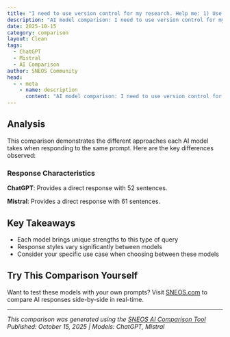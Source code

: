 ```yaml
---
title: "I need to use version control for my research. Help me: 1) Use Git for tracking changes in code and writing"
description: "AI model comparison: I need to use version control for my research. Help me: 1) Use Git for tracking changes in code and ..."
date: 2025-10-15
category: comparison
layout: Clean
tags:
  - ChatGPT
  - Mistral
  - AI Comparison
author: SNEOS Community
head:
  - - meta
    - name: description
      content: "AI model comparison: I need to use version control for my research. Help me: 1) Use Git for tracking changes in code and writing..."
---
```


<ChatComparison
  title="I need to use version control for my research. Help me: 1) Use Git for tracking changes in code and writing"
  prompt="I need to use version control for my research. Help me: 1) Use Git for tracking changes in code and writing"
  :responses='{"ChatGPT": "Using Git for version control in your research is a great way to track changes in both code and documents, collaborate with others, and maintain a history of your work. Here\u2019s a step-by-step guide to get you started:\n\n### 1. Setting Up Git\n\n#### Install Git\n- **Windows**: Download from [git-scm.com](https://git-scm.com/download/win) and follow the installer instructions.\n- **macOS**: Install via [Homebrew](https://brew.sh/) by running \u0060brew install git\u0060, or download from [git-scm.com](https://git-scm.com/download/mac).\n- **Linux**: Install using your package manager, e.g., for Ubuntu, run \u0060sudo apt-get install git\u0060.\n\n#### Configure Git\nAfter installing, open your terminal and set up your user details (replace \u0060Your Name\u0060 and \u0060youremail@example.com\u0060 with your actual information):\n\u0060\u0060\u0060bash\ngit config --global user.name \u0022Your Name\u0022\ngit config --global user.email \u0022youremail@example.com\u0022\n\u0060\u0060\u0060\nYou can check your configuration by running:\n\u0060\u0060\u0060bash\ngit config --list\n\u0060\u0060\u0060\n\n### 2. Creating a New Repository\n\n1. **Navigate to your project folder** (or create one):\n   \u0060\u0060\u0060bash\n   mkdir my_research\n   cd my_research\n   \u0060\u0060\u0060\n\n2. **Initialize a new Git repository**:\n   \u0060\u0060\u0060bash\n   git init\n   \u0060\u0060\u0060\n\n3. **Add files to your repository**:\n   Copy your code files, documents, or any other relevant files into the \u0060my_research\u0060 folder.\n\n4. **Stage the files** for commit:\n   \u0060\u0060\u0060bash\n   git add .\n   \u0060\u0060\u0060\n   This stages all files for the next commit.\n\n5. **Commit the files**:\n   \u0060\u0060\u0060bash\n   git commit -m \u0022Initial commit\u0022\n   \u0060\u0060\u0060\n\n### 3. Tracking Changes\n\n#### Making Changes\n- Edit your files as needed. After you\u0027ve made changes, you can track them using Git.\n\n#### Check Status\nTo see which files have been changed or need to be staged:\n\u0060\u0060\u0060bash\ngit status\n\u0060\u0060\u0060\n\n#### Stage Changes\nStage changed files before committing:\n\u0060\u0060\u0060bash\ngit add \u003Cfilename\u003E\n\u0060\u0060\u0060\nor stage all changes:\n\u0060\u0060\u0060bash\ngit add .\n\u0060\u0060\u0060\n\n#### Commit Changes\nCommit your changes with a descriptive message:\n\u0060\u0060\u0060bash\ngit commit -m \u0022Describe what you changed\u0022\n\u0060\u0060\u0060\n\n### 4. Viewing History\n\nTo see your commit history:\n\u0060\u0060\u0060bash\ngit log\n\u0060\u0060\u0060\n\n### 5. Branching (Optional)\n\nBranches allow you to work on different features or experiments without affecting the main codebase.\n\n- **Create a new branch**:\n  \u0060\u0060\u0060bash\n  git branch my-new-feature\n  \u0060\u0060\u0060\n  \n- **Switch to your branch**:\n  \u0060\u0060\u0060bash\n  git checkout my-new-feature\n  \u0060\u0060\u0060\n\n- After making changes on the branch, you can commit as before.\n\n### 6. Collaboration (Optional)\n\nIf you\u0027re collaborating with others, you\u0027ll want to use a remote repository like GitHub or GitLab.\n\n1. **Create an account on GitHub or GitLab**.\n2. **Create a new repository** on the platform.\n3. **Link your local repository to the remote**:\n   \u0060\u0060\u0060bash\n   git remote add origin https://github.com/username/my_research.git\n   \u0060\u0060\u0060\n4. **Push your changes** to the remote repository:\n   \u0060\u0060\u0060bash\n   git push -u origin master\n   \u0060\u0060\u0060\n\n### 7. Best Practices\n\n- Commit often with clear messages to describe your changes.\n- Use branches for new features or experiments.\n- Regularly push your changes to a remote repository for backup.\n\n### 8. Note on Writing\n\nFor writing documents, it\u2019s common to use Markdown with Git. Markdown is a lightweight markup language that is easy to write and can be rendered to HTML, making it great for documentation.\n\n### Conclusion\n\nWith Git, you\u2019ll be able to maintain a clear history of your research, collaborate effectively, and experiment safely. Feel free to ask more questions as you start using Git!", "Mistral": "Certainly! Using Git for version control is a great way to manage changes in your code and writing. Here\u2019s a step-by-step guide to get you started:\n\n### 1. Install Git\nFirst, you need to install Git on your computer. You can download it from [git-scm.com](https://git-scm.com/). Follow the installation instructions for your operating system.\n\n### 2. Set Up Git\nAfter installing Git, you need to configure it with your username and email. Open your terminal or command prompt and run:\n\u0060\u0060\u0060sh\ngit config --global user.name \u0022Your Name\u0022\ngit config --global user.email \u0022your.email@example.com\u0022\n\u0060\u0060\u0060\n\n### 3. Initialize a Git Repository\nNavigate to the directory where your research code and writing are stored. Initialize a Git repository by running:\n\u0060\u0060\u0060sh\ncd path/to/your/research/directory\ngit init\n\u0060\u0060\u0060\n\n### 4. Add Files to the Repository\nAdd the files you want to track to the staging area:\n\u0060\u0060\u0060sh\ngit add .\n\u0060\u0060\u0060\nThe \u0060.\u0060 adds all files in the current directory. You can also add specific files by replacing \u0060.\u0060 with the file names.\n\n### 5. Commit Changes\nCommit the changes with a descriptive message:\n\u0060\u0060\u0060sh\ngit commit -m \u0022Initial commit\u0022\n\u0060\u0060\u0060\n\n### 6. Create a Remote Repository\nTo collaborate with others or to have a backup, you can create a remote repository on a platform like GitHub, GitLab, or Bitbucket. Here\u2019s how to do it on GitHub:\n\n1. Go to [GitHub](https://github.com/) and create a new repository.\n2. Follow the instructions to create the repository.\n3. Add the remote repository to your local repository:\n   \u0060\u0060\u0060sh\n   git remote add origin https://github.com/yourusername/your-repo-name.git\n   \u0060\u0060\u0060\n4. Push your local repository to the remote repository:\n   \u0060\u0060\u0060sh\n   git push -u origin master\n   \u0060\u0060\u0060\n\n### 7. Track Changes\nAs you make changes to your code and writing, you can track them by following these steps:\n\n1. **Check the status of your repository:**\n   \u0060\u0060\u0060sh\n   git status\n   \u0060\u0060\u0060\n2. **Add changes to the staging area:**\n   \u0060\u0060\u0060sh\n   git add .\n   \u0060\u0060\u0060\n3. **Commit the changes:**\n   \u0060\u0060\u0060sh\n   git commit -m \u0022Describe your changes here\u0022\n   \u0060\u0060\u0060\n4. **Push the changes to the remote repository:**\n   \u0060\u0060\u0060sh\n   git push\n   \u0060\u0060\u0060\n\n### 8. Branching and Merging\nBranching allows you to work on different features or experiments without affecting the main codebase.\n\n1. **Create a new branch:**\n   \u0060\u0060\u0060sh\n   git checkout -b new-branch-name\n   \u0060\u0060\u0060\n2. **Make changes and commit them:**\n   \u0060\u0060\u0060sh\n   git add .\n   git commit -m \u0022Describe your changes here\u0022\n   \u0060\u0060\u0060\n3. **Push the branch to the remote repository:**\n   \u0060\u0060\u0060sh\n   git push -u origin new-branch-name\n   \u0060\u0060\u0060\n4. **Merge the branch back into the main branch:**\n   \u0060\u0060\u0060sh\n   git checkout master\n   git merge new-branch-name\n   \u0060\u0060\u0060\n\n### 9. Collaboration\nIf you are collaborating with others, you can pull changes from the remote repository:\n\u0060\u0060\u0060sh\ngit pull origin master\n\u0060\u0060\u0060\n\n### 10. Resolve Conflicts\nIf there are conflicts, Git will notify you. You can resolve conflicts by editing the conflicted files and then committing the changes:\n\u0060\u0060\u0060sh\ngit add conflicted-file\ngit commit -m \u0022Resolved conflicts\u0022\n\u0060\u0060\u0060\n\n### Additional Tips\n- **.gitignore**: Create a \u0060.gitignore\u0060 file to specify files and directories that Git should ignore (e.g., temporary files, build directories).\n- **Documentation**: Use markdown files (e.g., \u0060README.md\u0060) to document your project.\n- **Issues and Pull Requests**: Use GitHub issues and pull requests for tracking bugs, enhancements, and code reviews.\n\nBy following these steps, you can effectively use Git to track changes in your code and writing for your research."}' published-date="{DateTime.UtcNow:HH:mm}"
/>

## Analysis

This comparison demonstrates the different approaches each AI model takes when responding to the same prompt. Here are the key differences observed:

### Response Characteristics

**ChatGPT**: Provides a direct response with 52 sentences. 

**Mistral**: Provides a direct response with 61 sentences. 

## Key Takeaways

- Each model brings unique strengths to this type of query
- Response styles vary significantly between models
- Consider your specific use case when choosing between these models

## Try This Comparison Yourself

Want to test these models with your own prompts? Visit [SNEOS.com](https://sneos.com) to compare AI responses side-by-side in real-time.

---

*This comparison was generated using the [SNEOS AI Comparison Tool](https://sneos.com)*
*Published: October 15, 2025 | Models: ChatGPT, Mistral*
